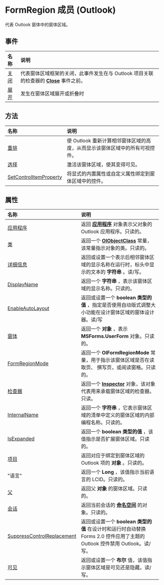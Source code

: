 
# FormRegion 成员 (Outlook)


代表 Outlook 窗体中的窗体区域。


## 事件



|**名称**|**说明**|
|:-----|:-----|
|[关闭](0c3f779e-a7a1-e41a-31ca-a0c7c1af3463.md)|代表窗体区域框架的关闭，此事件发生在与 Outlook 项目关联的检查器的  **[Close](5a83b3d3-6096-9e37-88b1-00f97c0bf8bd.md)** 事件之前。|
|[展开](9d95c069-6096-6a84-f5b8-a5eeee61fde4.md)|发生在窗体区域展开或折叠时|

## 方法



|**名称**|**说明**|
|:-----|:-----|
|[重排](06874e99-8cca-2176-52ab-211f672d5783.md)|使 Outlook 重新计算相邻窗体区域的高度，从而显示该窗体区域中的所有可视控件。|
|[选择](b0a16d61-6c6f-7eb5-d9e2-7f095fba11cf.md)|激活该窗体区域，使其变得可见。|
|[SetControlItemProperty](da0b3762-e10d-85d1-70bf-94156d21e900.md)|将显式的内置属性或自定义属性绑定到窗体区域中的控件。|

## 属性



|**名称**|**说明**|
|:-----|:-----|
|[应用程序](65bb9522-1660-4cc0-8802-51ca67255ba6.md)|返回 **[应用程序](797003e7-ecd1-eccb-eaaf-32d6ddde8348.md)** 对象表示父对象的 Outlook 应用程序。只读的。|
|[类](0b6db516-9119-20f6-d73e-6ca5b5424eca.md)|返回一个 **[OlObjectClass](33d724b3-df3c-2a7f-a80f-93b66d96f588.md)** 常量，该常量指示对象的类。只读的。|
|[详细信息](0f8b0377-9019-061f-e5c7-e33e1b20285e.md)|返回或设置一个表示后相邻窗体区域的显示名称在运行时，标头中显示的文本的 **字符串** 。读/写。|
|[DisplayName](fcdc938b-9845-bf6f-f0db-cd6dd100d9de.md)|返回一个 **字符串** ，表示该窗体区域的显示名称。只读的。|
|[EnableAutoLayout](24cc737a-0a95-a162-19bb-f2e8e9a73324.md)|返回或设置一个 **boolean 类型的值** ，指定是否使用自动版式调整大小功能在设计窗体区域的窗体设计器。读/写|
|[窗体](1c7ed249-4548-eddd-5ce2-92d0ab316103.md)|返回一个 **对象** ，表示 **MSForms.UserForm** 对象。只读的。|
|[FormRegionMode](8c6971a0-eddc-7e98-5f32-1a27b44d56ed.md)|返回一个 **OlFormRegionMode** 常量，用于指示该窗体区域是否在读取页、 撰写页，或阅读窗格。只读的。|
|[检查器](e4a38be7-dd93-ad69-2e3e-0cc8132458f8.md)|返回一个  **[Inspector](d7384756-669c-0549-1032-c3b864187994.md)** 对象，该对象代表用来承载窗体区域的检查器。只读。|
|[InternalName](2478d44e-887c-c245-6cfa-70a6a1e2c828.md)|返回一个 **字符串** ，它表示窗体区域的清单中定义的窗体区域的内部编程名称。只读的。|
|[IsExpanded](6b2a033c-c852-d669-d641-098f9b6c8e35.md)|返回一个 **boolean 类型的值** ，该值指示是否扩展窗体区域。只读的。|
|[项目](911431ed-c134-f81d-e5b4-54892ca80e5d.md)|返回对应于绑定到窗体区域的 Outlook 项的 **对象** 。只读的。|
|"语言"[](1eece9e0-5a38-55b4-3e8d-ac766511fed0.md)|返回一个 **Long** ，该值指示当前语言的 LCID。只读的。|
|[父](07f9d503-01c7-c4f4-7a65-243bd15967a9.md)|返回父 **对象** 的窗体区域。只读的。|
|[会话](13b9a148-c898-a3ef-8341-073767ce665e.md)|返回当前会话的 **[命名空间](f0dcaa19-07f5-5d42-a3bf-2e42b7885644.md)** 的对象。只读的。|
|[SuppressControlReplacement](714ccca2-f454-61dc-5ff2-bdbd5331f3f6.md)|返回或设置一个 **boolean 类型的值** 在设计时和运行时自动替换 Forms 2.0 控件应用了主题的 Outlook 控件禁用 Outlook。读/写。|
|[可见](3830982e-7b28-3b56-4ca1-4fa24ba9dd50.md)|返回或设置一个 **布尔** 值，该值指示窗体区域是可见还是隐藏。读/写。|
